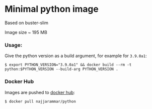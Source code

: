 # Minimal python image

Based on buster-slim

Image size ~ 195 MB

### Usage:

Give the python version as a build argument, for example for `3.9.0a1`:

```console
$ export PYTHON_VERSION="3.9.0a1" && docker build --rm -t python:$PYTHON_VERSION --build-arg PYTHON_VERSION .
```

### Docker Hub

Images are pushed to [docker hub](https://hub.docker.com/r/najjarammar/python):

```console
$ docker pull najjarammar/python
```
